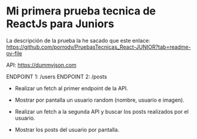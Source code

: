 # Mi primera prueba tecnica de ReactJs para Juniors

La descripción de la prueba la he sacado que este enlace: https://github.com/porrodv/PruebasTecnicas_React-JUNIOR?tab=readme-ov-file 

API: https://dummyjson.com

ENDPOINT 1: /users ENDPOINT 2: /posts

- Realizar un fetch al primer endpoint de la API.

- Mostrar por pantalla un usuario random (nombre, usuario e imagen).

- Realizar un fetch a la segunda API y buscar los posts realizados por el usuario.

- Mostrar los posts del usuario por pantalla.
